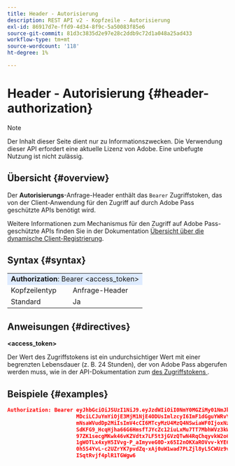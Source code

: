 ```yaml
---
title: Header - Autorisierung
description: REST API v2 - Kopfzeile - Autorisierung
exl-id: 86917d7e-ffd9-4d34-8f9c-5a50083f85e6
source-git-commit: 81d3c3835d2e97e28c2ddb9c72d1a048a25ad433
workflow-type: tm+mt
source-wordcount: '118'
ht-degree: 1%

---
```



# Header - Autorisierung {#header-authorization}

>[!NOTE]
>
> Der Inhalt dieser Seite dient nur zu Informationszwecken. Die Verwendung dieser API erfordert eine aktuelle Lizenz von Adobe. Eine unbefugte Nutzung ist nicht zulässig.

## Übersicht {#overview}

Der <b>Autorisierungs</b>-Anfrage-Header enthält das `Bearer` Zugriffstoken, das von der Client-Anwendung für den Zugriff auf durch Adobe Pass geschützte APIs benötigt wird.

Weitere Informationen zum Mechanismus für den Zugriff auf Adobe Pass-geschützte APIs finden Sie in der Dokumentation [Übersicht über die dynamische Client-Registrierung](../../../rest-api-dcr/dynamic-client-registration-overview.md).

## Syntax {#syntax}

<table style="table-layout:auto">
   <tr>
      <td style="background-color: #DEEBFF;" colspan="2"><b>Authorization</b>: Bearer &lt;access_token&gt;</td>
   </tr>
   <tr>
      <td>Kopfzeilentyp</td>
      <td>Anfrage-Header</td>
   </tr>
   <tr>
      <td>Standard</td>
      <td>Ja</td>
   </tr>
</table>

## Anweisungen {#directives}

<b>&lt;access_token></b>

Der Wert des Zugriffstokens ist ein undurchsichtiger Wert mit einer begrenzten Lebensdauer (z. B. 24 Stunden), der von Adobe Pass abgerufen werden muss, wie in der API-Dokumentation zum [&#x200B; des Zugriffstokens &#x200B;](../../../rest-api-dcr/apis/dynamic-client-registration-apis-retrieve-access-token.md).

## Beispiele {#examples}

```JSON
Authorization: Bearer eyJhbGciOiJSUzI1NiJ9.eyJzdWIiOiI0NmY0MGZiMy01NmJkLTQyYTktOTExYS02YmZmNmEyZmY0
                      MDciLCJuYmYiOjE3MjM1NjE4ODUsImlzcyI6ImF1dGguYWRvYmUuY29tIiwic2NvcGVzIjoiYXBpO
                      mNsaWVudDp2MiIsImV4cCI6MTcyMzU4MzQ4NSwiaWF0IjoxNzIzNTYxODg1fQ.aZUZqwN2fCqNXgX
                      SdKFG9_HcqHjha66G6HmsfTJYcZc12iuLxMu7TT7MbhWVz3kW1jRqgJv8PHhrFSBL5_dgJ1PRSuDg
                      97ZK1secgMKwk46vKZVdtx7LF5t3jGVzQTwN4RqChqyvkW2o67KxVk5xarwJtwB2fwhX_732CYDcv
                      1gWOTLx4xyH5IVvg-P_aImyveG0D-x65I2nOKXaROVvv-kYE6B9OQv_-JBGj72R_yS2AyJQC0R_im
                      0h5S4YvL-c2UZrYK7pvdZq-xAj0uW1wad7PLZjl8yL5CWUz9vzQk2Cmj8adsydjb0u0P3aFrJ0HE9
                      ISqtRvjf4plR1TGWgw6
```
